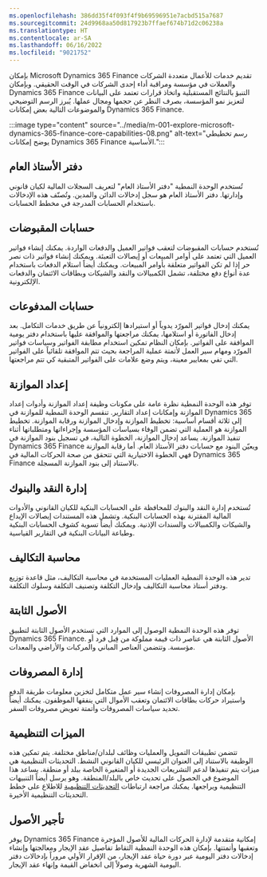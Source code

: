 ```yaml
---
ms.openlocfilehash: 386dd35f4f093f4f9b69596951e7acbd515a7687
ms.sourcegitcommit: 24d9968aa50d817923b7ffaef674b71d2c06238a
ms.translationtype: HT
ms.contentlocale: ar-SA
ms.lasthandoff: 06/16/2022
ms.locfileid: "9021752"
---
```

بإمكان Microsoft Dynamics 365 Finance تقديم خدمات للأعمال متعددة الشركات والعملات في مؤسسة ومراقبة أداء إحدى الشركات في الوقت الحقيقي. وبإمكان Dynamics 365 Finance التنبؤ بالنتائج المستقبلية واتخاذ قرارات تعتمد على البيانات لتعزيز نمو المؤسسة، بصرف النظر عن حجمها ومجال عملها. يُبرز الرسم التوضيحي والموضوعات التالية بعض إمكانات Dynamics 365 Finance.

:::image type="content" source="../media/m-001-explore-microsoft-dynamics-365-finance-core-capabilities-08.png" alt-text="رسم تخطيطي يوضح إمكانات Dynamics 365 Finance الأساسية.":::

## <a name="general-ledger"></a>دفتر الأستاذ العام

تُستخدم الوحدة النمطية "دفتر الأستاذ العام" لتعريف السجلات المالية لكيان قانوني وإدارتها. دفتر الأستاذ العام هو سجل إدخالات الدائن والمدين. وتُصنّف هذه الإدخالات باستخدام الحسابات المدرجة في مخطط الحسابات.

## <a name="accounts-receivables"></a>حسابات المقبوضات

تُستخدم حسابات المقبوضات لتعقب فواتير العميل والدفعات الواردة. يمكنك إنشاء فواتير العميل التي تعتمد على أوامر المبيعات أو إيصالات التعبئة. ويمكنك إنشاء فواتير ذات نصر حر إذا لم تكن الفواتير متعلقة بأوامر المبيعات. ويمكنك أيضاً استلام الدفعات باستخدام عدة أنواع دفع مختلفة، تشمل الكمبيالات والنقد والشيكات وبطاقات الائتمان والدفعات الإلكترونية.

## <a name="accounts-payables"></a>حسابات المدفوعات

يمكنك إدخال فواتير المورّد يدوياً أو استيرادها إلكترونياً عن طريق خدمات التكامل. بعد إدخال الفاتورة أو استلامها، يمكنك مراجعتها والموافقة عليها باستخدام دفتر يومية الموافقة على الفواتير. بإمكان النظام تمكين استخدام مطابقة الفواتير وسياسات فواتير المورّد ومهام سير العمل لأتمتة عملية المراجعة بحيث تتم الموافقة تلقائياً على الفواتير التي تفي بمعايير معينة، ويتم وضع علامات على الفواتير المتبقية كي تتم مراجعتها.

## <a name="budgeting"></a>إعداد الموازنة

توفر هذه الوحدة النمطية نظرة عامة على مكونات وظيفة إعداد الموازنة وأدوات إعداد الموازنة وإمكانات إعداد التقارير. تنقسم الوحدة النمطية للموازنة في Dynamics 365 إلى ثلاثة أقسام أساسية: تخطيط الموازنة وإدخال الموازنة ورقابة الموازنة. تخطيط الموازنة هو العملية التي تضمن الوفاء بسياسات المؤسسة وإجراءاتها ومتطلباتها أثناء تنفيذ الموازنة. يساعد إدخال الموازنة، الخطوة التالية، في تسجيل بنود الموازنة في Dynamics 365 Finance ويعيّن البنود مع حسابات دفتر الأستاذ العام. أما رقابة الموازنة فهي الخطوة الاختيارية التي تتحقق من صحة الحركات المالية في Dynamics 365 Finance بالاستناد إلى بنود الموازنة المسجلة.

## <a name="cash-and-bank-management"></a>إدارة النقد والبنوك

تُستخدم إدارة النقد والبنوك للمحافظة على الحسابات البنكية للكيان القانوني والأدوات المالية المقترنة بهذه الحسابات البنكية. وتشمل هذه المستندات إيصالات الإيداع والشيكات والكمبيالات والسندات الإذنية. ويمكنك أيضاً تسوية كشوف الحسابات البنكية وطباعة البيانات البنكية في التقارير القياسية.

## <a name="cost-accounting"></a>محاسبة التكاليف

تدير هذه الوحدة النمطية العمليات المستخدمة في محاسبة التكاليف، مثل قاعدة توزيع ودفتر أستاذ محاسبة التكاليف وإدخال التكلفة وتصنيف التكلفة وسلوك التكلفة.

## <a name="fixed-assets"></a>الأصول الثابتة

توفر هذه الوحدة النمطية الوصول إلى الموارد التي تستخدم الأصول الثابتة لتطبيق Dynamics 365 Finance. الأصول الثابتة هي عناصر ذات قيمة مملوكة من قِبل فرد أو مؤسسة. وتتضمن العناصر المباني والمركبات والأراضي والمعدات.

## <a name="expense-management"></a>إدارة المصروفات

بإمكان إدارة المصروفات إنشاء سير عمل متكامل لتخزين معلومات طريقة الدفع واستيراد حركات بطاقات الائتمان وتعقب الأموال التي ينفقها الموظفون. يمكنك أيضاً تحديد سياسات المصروفات وأتمتة تعويض مصروفات السفر.

## <a name="regulatory-features"></a>الميزات التنظيمية

تتضمن تطبيقات التمويل والعمليات وظائف لبلدان/مناطق مختلفة. يتم تمكين هذه الوظيفة بالاستناد إلى العنوان الرئيسي للكيان القانوني النشط. التحديثات التنظيمية هي ميزات يتم تنفيذها لدعم التشريعات الجديدة أو المتغيرة الخاصة ببلد أو منطقة. يساعد هذا الموضوع في الحصول على تحديث خاص بالبلد/المنطقة. وهو يرسل أيضاً التنبيهات التنظيمية ويراجعها. يمكنك مراجعة ارتباطات [التحديثات التنظيمية](/dynamics365/finance/localizations/regulatory-updates) للاطلاع على خطط التحديثات التنظيمية الأخيرة.

## <a name="asset-leasing"></a>تأجير الأصول‬

يوفر Dynamics 365 Finance إمكانية متقدمة لإدارة الحركات المالية للأصول المؤجرة وتعقبها وأتمتتها. بإمكان هذه الوحدة النمطية التقاط تفاصيل عقد الإيجار ومعالجتها وإنشاء إدخالات دفتر اليومية عبر دورة حياة عقد الإيجار، من الإقرار الأولي مروراً بإدخالات دفتر اليومية الشهرية وصولاً إلى انخفاض القيمة وإنهاء عقد الإيجار.
